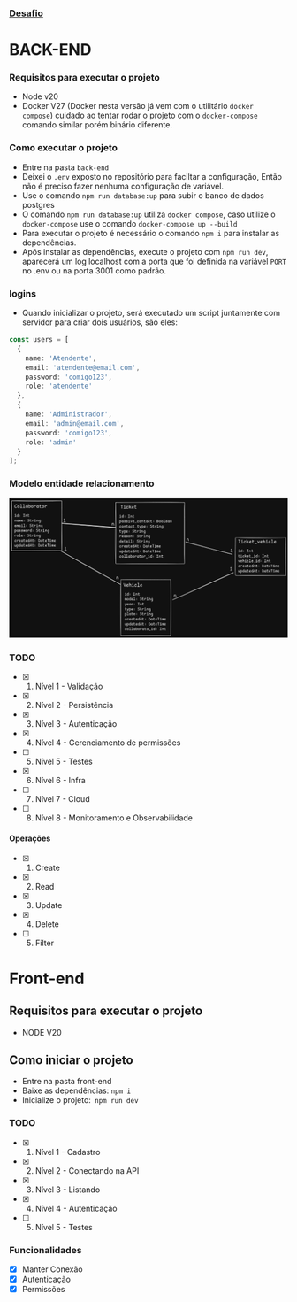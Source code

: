 ### [Desafio](https://github.com/comigotech/avaliacao-candidatos-fullstack)


# BACK-END
### Requisitos para executar o projeto
- Node v20
- Docker V27 (Docker nesta versão já vem com o utilitário `docker compose`) cuidado ao tentar rodar o projeto com o `docker-compose` comando similar porém binário diferente.

### Como executar o projeto

- Entre na pasta `back-end`
- Deixei o `.env` exposto no repositório para faciltar a configuração, Então não é preciso fazer nenhuma configuração de variável.
- Use o comando ``npm run database:up`` para subir o banco de dados postgres
- O comando ``npm run database:up`` utiliza `docker compose`, caso utilize o `docker-compose` use o comando `docker-compose up --build`
- Para executar o projeto é necessário o comando `npm i` para instalar as dependências.
- Após instalar as dependências, execute o projeto com `npm run dev`, aparecerá um log localhost com a porta que foi definida na variável `PORT` no .env ou na porta 3001 como padrão.

### logins
- Quando inicializar o projeto, será executado um script juntamente com servidor para criar dois usuários, são eles:   
```typescript
const users = [
  {
    name: 'Atendente',
    email: 'atendente@email.com',
    password: 'comigo123',
    role: 'atendente'
  },
  {
    name: 'Administrador',
    email: 'admin@email.com',
    password: 'comigo123',
    role: 'admin'
  }
];
```
 
### Modelo entidade relacionamento

 ![ER](./diagram.png "Logotipo do Projeto")

### TODO
- [x] 1. Nível 1 - Validação
- [x] 2. Nível 2 - Persistência
- [x] 3. Nível 3 - Autenticação
- [x] 4. Nível 4 - Gerenciamento de permissões
- [ ] 5. Nível 5 - Testes
- [x] 6. Nível 6 - Infra
- [ ] 7. Nível 7 - Cloud
- [ ] 8. Nível 8 - Monitoramento e Observabilidade


#### Operações

- [x] 1. Create
- [x] 2. Read
- [x] 3. Update
- [x] 4. Delete
- [ ] 5. Filter


# Front-end

## Requisitos para executar o projeto

- NODE V20

## Como iniciar o projeto

- Entre na pasta front-end
- Baixe as dependências: `npm i`
- Inicialize o projeto:` npm run dev`

### TODO
- [x] 1. Nível 1 - Cadastro
- [x] 2. Nível 2 - Conectando na API
- [x] 3. Nível 3 - Listando
- [x] 4. Nível 4 - Autenticação
- [ ] 5. Nível 5 - Testes 

### Funcionalidades

- [x] Manter Conexão
- [x] Autenticação
- [x] Permissões